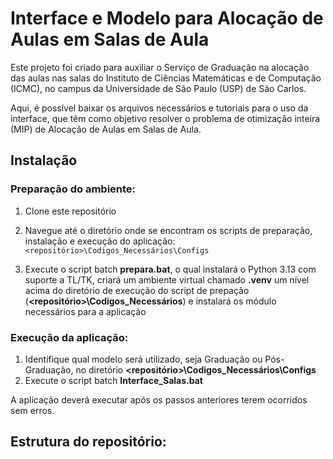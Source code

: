 # Interface e Modelo para Alocação de Aulas em Salas de Aula
Este projeto foi criado para auxiliar o Serviço de Graduação na alocação das aulas nas salas do Instituto de Ciências Matemáticas e de Computação (ICMC), no campus da Universidade de São Paulo (USP) de São Carlos.

Aqui, é possível baixar os arquivos necessários e tutoriais para o uso da interface, que têm como objetivo resolver o problema de otimização inteira (MIP) de Alocação de Aulas em Salas de Aula.

## Instalação

### Preparação do ambiente:
1. Clone este repositório
2. Navegue até o diretório onde se encontram os scripts de preparação, instalação e execução do aplicação:
`<repositório>\Codigos_Necessários\Configs`

3. Execute o script batch **prepara.bat**, o qual instalará o Python 3.13 com suporte a TL/TK, criará um ambiente virtual chamado **.venv** um nível acima do diretório de execução do script de prepação (**<repositório>\Codigos_Necessários**) e instalará os módulo necessários para a aplicação

### Execução da aplicação:
1. Identifique qual modelo será utilizado, seja Graduação ou Pós-Graduação, no diretório **<repositório>\Codigos_Necessários\Configs**
2. Execute o script batch **Interface_Salas.bat**

A aplicação deverá executar após os passos anteriores terem ocorridos sem erros.

## Estrutura do repositório:


